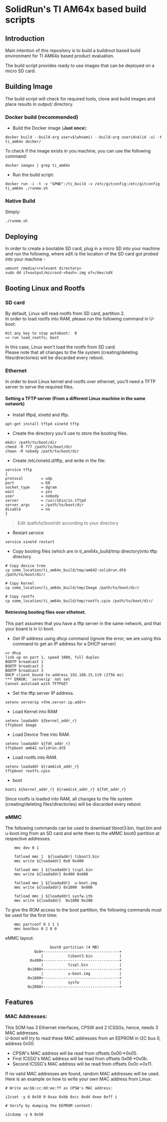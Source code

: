 # SolidRun's TI AM64x based  build scripts

## Introduction
Main intention of this repository is to build a buildroot based build environment for TI AM64x based product evaluation.

The build script provides ready to use images that can be deployed on a micro SD card.

## Building Image

The build script will check for required tools, clone and build images and place results in output/ directory.

### Docker build (recommended)

* Build the Docker image (<b>Just once</b>):

```
docker build --build-arg user=$(whoami) --build-arg userid=$(id -u) -t ti_am64x docker/
```

To check if the image exists in you machine, you can use the following command:

```
docker images | grep ti_am64x
```

* Run the build script:
```
docker run -i -t -v "$PWD":/ti_build -v /etc/gitconfig:/etc/gitconfig ti_am64x ./runme.sh
```

### Native Build
Simply:

```
./runme.sh
```

## Deploying
In order to create a bootable SD card, plug in a micro SD into your machine and run the following, where sdX is the location of the SD card got probed into your machine -

```
umount /media/<relevant directory>
sudo dd if=output/microsd-<hash>.img of=/dev/sdX
```


## Booting Linux and Rootfs

### SD card

By default, Linux will read rootfs from SD card, partition 2.<br>
In order to load rootfs into RAM, please run the following command in U-boot:

```
Hit any key to stop autoboot:  0
=> run load_rootfs; boot

```

In this case, Linux won't load the rootfs from SD card.<br>
Please note that all changes to the file system (creating/deleting files/directories) will be discarded every reboot.


### Ethernet

In order to boot Linux kernel and rootfs over ethernet, you'll need a TFTP server to serve the required files.

#### Setting a TFTP server (From a different Linux machine in the same network)

* Install tftpd, xinetd and tftp.

```
apt-get install tftpd xinetd tftp
```

* Create the directory you'll use to store the booting files.

```
mkdir /path/to/boot/dir
chmod -R 777 /path/to/boot/dir
chown -R nobody /path/to/boot/dir
```

* Create /etc/xinetd.d/tftp, and write in the file:

```
service tftp
{
protocol        = udp
port            = 69
socket_type     = dgram
wait            = yes
user            = nobody
server          = /usr/sbin/in.tftpd
server_args     = /path/to/boot/dir
disable         = no
}
```

> Edit /path/to/boot/dir according to your directory

* Restart service

```
service xinetd restart
```

* Copy booting files (which are in ti_am64x_build/tmp directory)into tftp directory

```
# Copy device tree
cp some_location/ti_am64x_build/tmp/am642-solidrun.dtb /path/to/boot/dir/

# Copy Kernel
cp some_location/ti_am64x_build/tmp/Image /path/to/boot/dir/

# Copy rootfs
cp some_location/ti_am64x_build/tmp/rootfs.cpio /path/to/boot/dir/
```


#### Retrieving booting files over ethetnet.
This part assumes that you have a tftp server in the same network, and that your board is in U-boot.

* Get IP address using dhcp command (ignore the error, we are using this command to get an IP address for a DHCP server)

```
=> dhcp
link up on port 1, speed 1000, full duplex
BOOTP broadcast 1
BOOTP broadcast 2
BOOTP broadcast 3
DHCP client bound to address 192.168.15.119 (2756 ms)
*** ERROR: `serverip' not set
Cannot autoload with TFTPGET
```

* Set the tftp server IP address.

```
setenv serverip <the.server.ip.addr>
```

* Load Kernel into RAM

```
setenv loadaddr ${kernel_addr_r}
tftpboot Image
```

* Load Device Tree into RAM.

```
setenv loadaddr ${fdt_addr_r}
tftpboot am642-solidrun.dtb
```

* Load rootfs into RAM.

```
setenv loadaddr ${ramdisk_addr_r}
tftpboot rootfs.cpio
```

* boot

```
booti ${kernel_addr_r} ${ramdisk_addr_r} ${fdt_addr_r}
```


Since rootfs is loaded into RAM, all changes to the file system (creating/deleting files/directories) will be discarded every reboot.

### eMMC

The following commands can be used to download tiboot3.bin, tispl.bin and u-boot.img from an SD card and write them to the eMMC boot0 partition at respective addresses.

```
    mmc dev 0 1
    
    fatload mmc 1  ${loadaddr} tiboot3.bin
    mmc write ${loadaddr} 0x0 0x400
    
    fatload mmc 1 ${loadaddr} tispl.bin
    mmc write ${loadaddr} 0x400 0x600
    
    fatload mmc 1 ${loadaddr}  u-boot.img
    mmc write ${loadaddr} 0x1000  0x800
    
    fatload mmc 1 ${loadaddr} sysfw.itb
    mmc write ${loadaddr}  0x1800 0x200
```
To give the ROM access to the boot partition, the following commands must be used for the first time:

```
    mmc partconf 0 1 1 1
    mmc bootbus 0 2 0 0
```

eMMC layout:
    
```
                    boot0 partition (4 MB)                        
             0x0+----------------------------------+
                |           tiboot3.bin            |
           0x400+----------------------------------+ 
                |           tispl.bin              | 
          0x1000+----------------------------------+ 
                |           u-boot.img             | 
          0x1800+----------------------------------+ 
                |           sysfw                  | 
          0x2000+----------------------------------+

```

## Features

### MAC Addresses:

This SOM has 3 Ethernet interfaces, CPSW and 2 ICSSGs, hence, needs 3 MAC addresses.
<br>
U-boot will try to read these MAC addresses from an EEPROM in I2C bus 0, address 0x50.
<br>
* CPSW's MAC address will be read from offsets 0x00->0x05.
* First ICSSG's MAC address will be read from offsets 0x06->0x0b.
* Second ICSSG's MAC address will be read from offsets 0x0c->0x11.

If no valid MAC addresses are found, random MAC addresses will be used.
<br>
Here is an example on how to write your own MAC address from Linux:

```
# Write aa:bb:cc:dd:ee:ff as CPSW's MAC address:

i2cset -y 0 0x50 0 0xaa 0xbb 0xcc 0xdd 0xee 0xff i

# Verify by dumping the EEPROM content:

i2cdump -y 0 0x50
```
